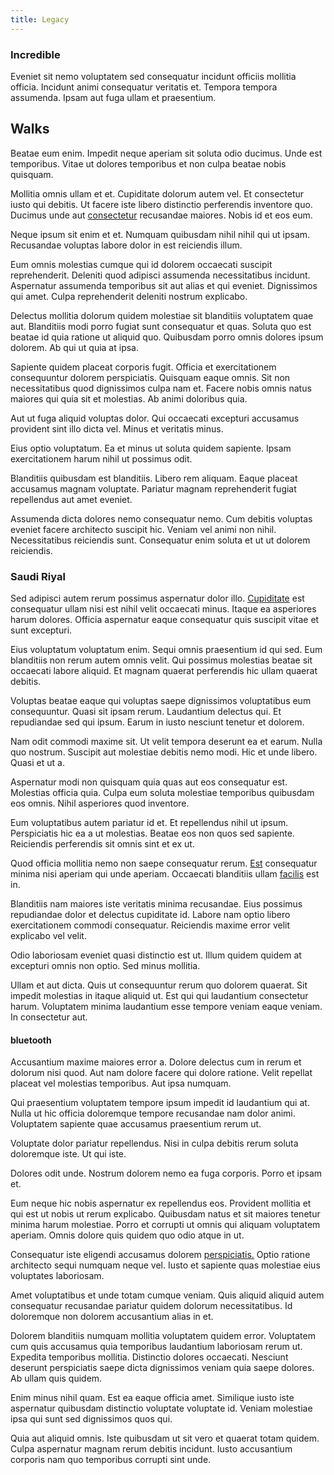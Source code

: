 ```yaml
---
title: Legacy
---
```


### Incredible

Eveniet sit nemo voluptatem sed consequatur incidunt officiis mollitia officia. Incidunt animi consequatur veritatis et. Tempora tempora assumenda. Ipsam aut fuga ullam et praesentium.

## Walks

Beatae eum enim. Impedit neque aperiam sit soluta odio ducimus. Unde est temporibus. Vitae ut dolores temporibus et non culpa beatae nobis quisquam.

Mollitia omnis ullam et et. Cupiditate dolorum autem vel. Et consectetur iusto qui debitis. Ut facere iste libero distinctio perferendis inventore quo. Ducimus unde aut [consectetur](/consequatur/architecto/best_of_breed_sas.md) recusandae maiores. Nobis id et eos eum.

Neque ipsum sit enim et et. Numquam quibusdam nihil nihil qui ut ipsam. Recusandae voluptas labore dolor in est reiciendis illum.

Eum omnis molestias cumque qui id dolorem occaecati suscipit reprehenderit. Deleniti quod adipisci assumenda necessitatibus incidunt. Aspernatur assumenda temporibus sit aut alias et qui eveniet. Dignissimos qui amet. Culpa reprehenderit deleniti nostrum explicabo.

Delectus mollitia dolorum quidem molestiae sit blanditiis voluptatem quae aut. Blanditiis modi porro fugiat sunt consequatur et quas. Soluta quo est beatae id quia ratione ut aliquid quo. Quibusdam porro omnis dolores ipsum dolorem. Ab qui ut quia at ipsa.

Sapiente quidem placeat corporis fugit. Officia et exercitationem consequuntur dolorem perspiciatis. Quisquam eaque omnis. Sit non necessitatibus quod dignissimos culpa nam et. Facere nobis omnis natus maiores qui quia sit et molestias. Ab animi doloribus quia.

Aut ut fuga aliquid voluptas dolor. Qui occaecati excepturi accusamus provident sint illo dicta vel. Minus et veritatis minus.

Eius optio voluptatum. Ea et minus ut soluta quidem sapiente. Ipsam exercitationem harum nihil ut possimus odit.

Blanditiis quibusdam est blanditiis. Libero rem aliquam. Eaque placeat accusamus magnam voluptate. Pariatur magnam reprehenderit fugiat repellendus aut amet eveniet.

Assumenda dicta dolores nemo consequatur nemo. Cum debitis voluptas eveniet facere architecto suscipit hic. Veniam vel animi non nihil. Necessitatibus reiciendis sunt. Consequatur enim soluta et ut ut dolorem reiciendis.

### Saudi Riyal

Sed adipisci autem rerum possimus aspernatur dolor illo. [Cupiditate](/dolore/odio/neque/et/hub_standardization.md) est consequatur ullam nisi est nihil velit occaecati minus. Itaque ea asperiores harum dolores. Officia aspernatur eaque consequatur quis suscipit vitae et sunt excepturi.

Eius voluptatum voluptatum enim. Sequi omnis praesentium id qui sed. Eum blanditiis non rerum autem omnis velit. Qui possimus molestias beatae sit occaecati labore aliquid. Et magnam quaerat perferendis hic ullam quaerat debitis.

Voluptas beatae eaque qui voluptas saepe dignissimos voluptatibus eum consequuntur. Quasi sit ipsam rerum. Laudantium delectus qui. Et repudiandae sed qui ipsum. Earum in iusto nesciunt tenetur et dolorem.

Nam odit commodi maxime sit. Ut velit tempora deserunt ea et earum. Nulla quo nostrum. Suscipit aut molestiae debitis nemo modi. Hic et unde libero. Quasi et ut a.

Aspernatur modi non quisquam quia quas aut eos consequatur est. Molestias officia quia. Culpa eum soluta molestiae temporibus quibusdam eos omnis. Nihil asperiores quod inventore.

Eum voluptatibus autem pariatur id et. Et repellendus nihil ut ipsum. Perspiciatis hic ea a ut molestias. Beatae eos non quos sed sapiente. Reiciendis perferendis sit omnis sint et ex ut.

Quod officia mollitia nemo non saepe consequatur rerum. [Est](/facere/temporibus/adipisci/molestias/ftp.md) consequatur minima nisi aperiam qui unde aperiam. Occaecati blanditiis ullam [facilis](/facere/temporibus/consequatur/tan_handmade_ram.md) est in.

Blanditiis nam maiores iste veritatis minima recusandae. Eius possimus repudiandae dolor et delectus cupiditate id. Labore nam optio libero exercitationem commodi consequatur. Reiciendis maxime error velit explicabo vel velit.

Odio laboriosam eveniet quasi distinctio est ut. Illum quidem quidem at excepturi omnis non optio. Sed minus mollitia.

Ullam et aut dicta. Quis ut consequuntur rerum quo dolorem quaerat. Sit impedit molestias in itaque aliquid ut. Est qui qui laudantium consectetur harum. Voluptatem minima laudantium esse tempore veniam eaque veniam. In consectetur aut.

#### bluetooth

Accusantium maxime maiores error a. Dolore delectus cum in rerum et dolorum nisi quod. Aut nam dolore facere qui dolore ratione. Velit repellat placeat vel molestias temporibus. Aut ipsa numquam.

Qui praesentium voluptatem tempore ipsum impedit id laudantium qui at. Nulla ut hic officia doloremque tempore recusandae nam dolor animi. Voluptatem sapiente quae accusamus praesentium rerum ut.

Voluptate dolor pariatur repellendus. Nisi in culpa debitis rerum soluta doloremque iste. Ut qui iste.

Dolores odit unde. Nostrum dolorem nemo ea fuga corporis. Porro et ipsam et.

Eum neque hic nobis aspernatur ex repellendus eos. Provident mollitia et qui est ut nobis ut rerum explicabo. Quibusdam natus et sit maiores tenetur minima harum molestiae. Porro et corrupti ut omnis qui aliquam voluptatem aperiam. Omnis dolore quis quidem quo odio atque in ut.

Consequatur iste eligendi accusamus dolorem [perspiciatis.](/facere/eaque/metal_azure.md) Optio ratione architecto sequi numquam neque vel. Iusto et sapiente quas molestiae eius voluptates laboriosam.

Amet voluptatibus et unde totam cumque veniam. Quis aliquid aliquid autem consequatur recusandae pariatur quidem dolorum necessitatibus. Id doloremque non dolorem accusantium alias in et.

Dolorem blanditiis numquam mollitia voluptatem quidem error. Voluptatem cum quis accusamus quia temporibus laudantium laboriosam rerum ut. Expedita temporibus mollitia. Distinctio dolores occaecati. Nesciunt deserunt perspiciatis saepe dicta dignissimos veniam quia saepe dolores. Ab ullam quis quidem.

Enim minus nihil quam. Est ea eaque officia amet. Similique iusto iste aspernatur quibusdam distinctio voluptate voluptate id. Veniam molestiae ipsa qui sunt sed dignissimos quos qui.

Quia aut aliquid omnis. Iste quibusdam ut sit vero et quaerat totam quidem. Culpa aspernatur magnam rerum debitis incidunt. Iusto accusantium corporis nam quo temporibus corrupti sint unde.
